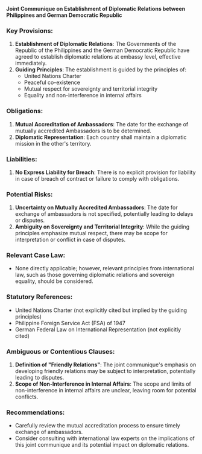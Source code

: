 **Joint Communique on Establishment of Diplomatic Relations between Philippines and German Democratic Republic**

### Key Provisions:

1. **Establishment of Diplomatic Relations**: The Governments of the Republic of the Philippines and the German Democratic Republic have agreed to establish diplomatic relations at embassy level, effective immediately.
2. **Guiding Principles**: The establishment is guided by the principles of:
	* United Nations Charter
	* Peaceful co-existence
	* Mutual respect for sovereignty and territorial integrity
	* Equality and non-interference in internal affairs

### Obligations:

1. **Mutual Accreditation of Ambassadors**: The date for the exchange of mutually accredited Ambassadors is to be determined.
2. **Diplomatic Representation**: Each country shall maintain a diplomatic mission in the other's territory.

### Liabilities:

1. **No Express Liability for Breach**: There is no explicit provision for liability in case of breach of contract or failure to comply with obligations.

### Potential Risks:

1. **Uncertainty on Mutually Accredited Ambassadors**: The date for exchange of ambassadors is not specified, potentially leading to delays or disputes.
2. **Ambiguity on Sovereignty and Territorial Integrity**: While the guiding principles emphasize mutual respect, there may be scope for interpretation or conflict in case of disputes.

### Relevant Case Law:

* None directly applicable; however, relevant principles from international law, such as those governing diplomatic relations and sovereign equality, should be considered.

### Statutory References:

* United Nations Charter (not explicitly cited but implied by the guiding principles)
* Philippine Foreign Service Act (FSA) of 1947
* German Federal Law on International Representation (not explicitly cited)

### Ambiguous or Contentious Clauses:

1. **Definition of "Friendly Relations"**: The joint communique's emphasis on developing friendly relations may be subject to interpretation, potentially leading to disputes.
2. **Scope of Non-Interference in Internal Affairs**: The scope and limits of non-interference in internal affairs are unclear, leaving room for potential conflicts.

### Recommendations:

* Carefully review the mutual accreditation process to ensure timely exchange of ambassadors.
* Consider consulting with international law experts on the implications of this joint communique and its potential impact on diplomatic relations.